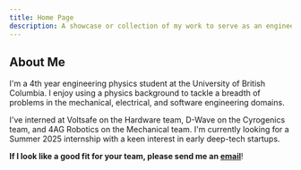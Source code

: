 ```yaml
---
title: Home Page
description: A showcase or collection of my work to serve as an engineering portfolio, personal blog, and networking tool.
---
```


## About Me
I'm a 4th year engineering physics student at the University of British Columbia. I enjoy using a physics background to tackle a breadth of problems in the mechanical, electrical, and software engineering domains.

I've interned at Voltsafe on the Hardware team, D-Wave on the Cyrogenics team, and 4AG Robotics on the Mechanical team. I'm currently looking for a Summer 2025 internship with a keen interest in early deep-tech startups.

**If I look like a good fit for your team, please send me an [email](mailto:yoonhal@student.ubc.ca)**!